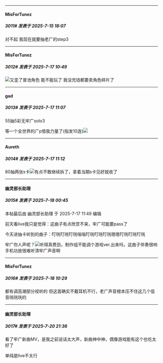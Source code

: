 ﻿
*****

####  MisForTunez  
##### 3011#       发表于 2025-7-15 18:07

对不起 我现在就要抽老广的step3


*****

####  MisForTunez  
##### 3012#       发表于 2025-7-17 10:49

<img src="https://static.stage1st.com/image/smiley/face2017/003.png" referrerpolicy="no-referrer">又歪了普池角色
能不能玩了 我没充钱都要卖角色碎片了


*****

####  gad  
##### 3013#       发表于 2025-7-17 11:07

55抽5彩无牢广solo3 

等一个全世界的广p借我力量了(指发10连)<img src="https://static.stage1st.com/image/smiley/face2017/018.png" referrerpolicy="no-referrer">


*****

####  Aureth  
##### 3014#       发表于 2025-7-17 11:12

80抽两张s卡<img src="https://static.stage1st.com/image/smiley/face2017/001.png" referrerpolicy="no-referrer">有点不敢继续拆了，拿着当期s卡见好就收了


*****

####  幽灵部长助理  
##### 3015#       发表于 2025-7-18 00:45

 本帖最后由 幽灵部长助理 于 2025-7-17 11:49 编辑 

前天看live我只是觉得：这曲子有点欣赏不来，牢广可能要pass了

今天进抽卡听到的曲子：叮咣叮咣叮咣嗡嗡叮咣叮咣叮咣嗯嗯叮咣叮咣叮咣

牢广你人声呢？<img src="https://static.stage1st.com/image/smiley/face2017/009.gif" referrerpolicy="no-referrer">听得真费劲，制作组不能调个游戏ver.出来吗，这曲子伴奏很响手机功放很难听清牢广声音啊


*****

####  MisForTunez  
##### 3016#       发表于 2025-7-18 10:29

都有调高潮部分视听的
但这首确实不戴耳机不行，老广声音根本压不住这几个低音咣咣咣的


*****

####  幽灵部长助理  
##### 3017#       发表于 2025-7-20 21:36

看了牢广新曲MV，是我之前说话太大声，新曲神中神，偶像游戏能有这个也吃太好了

单纯是live不太行

